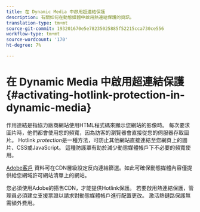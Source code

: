 ```yaml
---
title: 在 Dynamic Media 中啟用超連結保護
description: 有關如何在動態媒體中啟用熱連結保護的資訊。
translation-type: tm+mt
source-git-commit: 193201670e5e78235025885f52215cca730ce556
workflow-type: tm+mt
source-wordcount: '170'
ht-degree: 7%

---
```



# 在 Dynamic Media 中啟用超連結保護 {#activating-hotlink-protection-in-dynamic-media}

作用連結是指協力廠商網站使用HTML程式碼來顯示您網站的影像時。 每次要求圖片時，他們都會使用您的頻寬，因為訪客的瀏覽器會直接從您的伺服器存取圖片。 Hotlink *protection*&#x200B;是一種方法，可防止其他網站直接連結至您網頁上的圖片、CSS或JavaScript。 這種防護罩有助於減少動態媒體帳戶下不必要的頻寬使用。

[Adobe客戶](https://helpx.adobe.com/support.html) 資料可在CDN層級設定反向連結篩選。如此可確保動態媒體內容僅提供給您網域許可網站清單上的網站。

您必須使用Adobe的搭售CDN，才能提供Hotlink保護。 若要啟用熱連結保護，管理員必須建立支援票證以請求對動態媒體帳戶進行配置更改。 激活熱鏈路保護無需額外費用。
